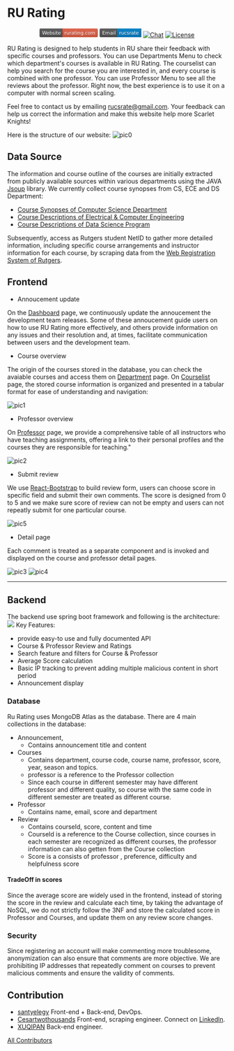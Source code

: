# RU Rating

<p align="center">
<a href="https://www.rurating.com">
<svg xmlns="https://www.rurating.com" xmlns:xlink="https://www.rurating.com" width="134" height="20" role="img" aria-label="Website: rurating.com"><title>Website: rurating.com</title><linearGradient id="s" x2="0" y2="100%"><stop offset="0" stop-color="#bbb" stop-opacity=".1"/><stop offset="1" stop-opacity=".1"/></linearGradient><clipPath id="r"><rect width="134" height="20" rx="3" fill="#fff"/></clipPath><g clip-path="url(#r)"><rect width="53" height="20" fill="#555"/><rect x="53" width="81" height="20" fill="#e05d44"/><rect width="134" height="20" fill="url(#s)"/></g><g fill="#fff" text-anchor="middle" font-family="Verdana,Geneva,DejaVu Sans,sans-serif" text-rendering="geometricPrecision" font-size="110"><text aria-hidden="true" x="275" y="150" fill="#010101" fill-opacity=".3" transform="scale(.1)" textLength="430">Website</text><text x="275" y="140" transform="scale(.1)" fill="#fff" textLength="430">Website</text><text aria-hidden="true" x="925" y="150" fill="#010101" fill-opacity=".3" transform="scale(.1)" textLength="710">rurating.com</text><text x="925" y="140" transform="scale(.1)" fill="#fff" textLength="710">rurating.com</text></g></svg></a>

<a href="mailto:rucsrate@gmail.com">
<svg xmlns="http://www.w3.org/2000/svg" xmlns:xlink="http://www.w3.org/1999/xlink" width="96" height="20" role="img" aria-label="Email: rucsrate"><title>Email: rucsrate</title><linearGradient id="s" x2="0" y2="100%"><stop offset="0" stop-color="#bbb" stop-opacity=".1"/><stop offset="1" stop-opacity=".1"/></linearGradient><clipPath id="r"><rect width="96" height="20" rx="3" fill="#fff"/></clipPath><g clip-path="url(#r)"><rect width="41" height="20" fill="#555"/><rect x="41" width="55" height="20" fill="#007ec6"/><rect width="96" height="20" fill="url(#s)"/></g><g fill="#fff" text-anchor="middle" font-family="Verdana,Geneva,DejaVu Sans,sans-serif" text-rendering="geometricPrecision" font-size="110"><text aria-hidden="true" x="215" y="150" fill="#010101" fill-opacity=".3" transform="scale(.1)" textLength="310">Email</text><text x="215" y="140" transform="scale(.1)" fill="#fff" textLength="310">Email</text><text aria-hidden="true" x="675" y="150" fill="#010101" fill-opacity=".3" transform="scale(.1)" textLength="450">rucsrate</text><text x="675" y="140" transform="scale(.1)" fill="#fff" textLength="450">rucsrate</text></g></svg></a>
  <a href="https://discord.gg/vJGfaYXAzZ"><img src="https://img.shields.io/badge/chat-on%20discord-7289da.svg?sanitize=true" alt="Chat"></a>  <a href="https://github.com/santyelegy/RUCSRate/blob/main/LICENCE"><img src="https://img.shields.io/npm/l/vue.svg?sanitize=true" alt="License"></a>
</p>

RU Rating is designed to help students in RU share their feedback with specific courses and professors. You can use Departments Menu to check which department's courses is available in RU Rating. The courselist can help you search for the course you are interested in, and every course is combined with one professor. You can use Professor Menu to see all the reviews about the professor. Right now, the best experience is to use it on a computer with normal screen scaling.

Feel free to contact us by emailing <a href = "mailto:rucsrate@gmail.com">rucsrate@gmail.com</a>. Your feedback can help us correct the information and make this website help more Scarlet Knights!

Here is the structure of our website:
![pic0](./img/pic0.png)

## Data Source
The information and course outline of the courses are initially extracted from publicly available sources within various departments using the JAVA [Jsoup](https://github.com/jhy/jsoup) library. We currently collect course synopses from CS, ECE and DS Department:
- [Course Synopses of Computer Science Department](https://www.cs.rutgers.edu/academics/graduate/m-s-program/course-synopses)
- [Course Descriptions of Electrical & Computer Engineering](https://www.ece.rutgers.edu/graduate-course-descriptions)
- [Course Descriptions of Data Science Program](https://msds-stat.rutgers.edu/msds-academics/msds-coursedesc)

Subsequently, access as Rutgers student NetID to gather more detailed information, including specific course arrangements and instructor information for each course, by scraping data from the [Web Registration System of Rutgers](https://sims.rutgers.edu/webreg).

## Frontend
- Annoucement update

On the [Dashboard](https://www.rurating.com/) page, we continuously update the annoucement the development team releases. Some of these annoucement guide users on how to use RU Rating more effectively, and others provide information on any issues and their resolution and, at times, facilitate communication between users and the development team.
- Course overview

The origin of the courses stored in the database, you can check the avaiable courses and access them on [Department](https://www.rurating.com/department) page. On [Courselist](https://www.rurating.com/courselist) page, the stored course information is organized and presented in a tabular format for ease of understanding and navigation:

![pic1](./img/pic1.jpg)

- Professor overview

On [Professor](https://www.rurating.com/professor) page, we provide a comprehensive table of all instructors who have teaching assignments, offering a link to their personal profiles and the courses they are responsible for teaching."

![pic2](./img/pic2.jpg)

- Submit review

We use [React-Bootstrap](https://github.com/react-bootstrap/react-bootstrap) to build review form, users can choose score in specific field and submit their own comments. The score is designed from 0 to 5 and we make sure score of review can not be empty and users can not repeatly submit for one particular course.

![pic5](./img/pic5.jpg)

- Detail page

Each comment is treated as a separate component and is invoked and displayed on the course and professor detail pages.

![pic3](./img/pic3.jpg)
![pic4](./img/pic4.jpg)

-----

## Backend
The backend use spring boot framework and following is the architecture:
![](./img/picback.png)
Key Features:
- provide easy-to use and fully documented API 
- Course & Professor Review and Ratings
- Search feature and filters for Course & Professor
- Average Score calculation
- Basic IP tracking to prevent adding multiple malicious content in short period
- Announcement display

### Database
Ru Rating uses MongoDB Atlas as the database. There are 4 main collections in the database: 
- Announcement,
  - Contains announcement title and content 
- Courses
  - Contains department, course code, course name, professor, score, year, season and topics.
  - professor is a reference to the Professor collection
  - Since each course in different semester may have different professor and different quality, so course with the same code in different semester are treated as different course.
- Professor
  - Contains name, email, score and department
- Review
  - Contains courseId, score, content and time
  - CourseId is a reference to the Course collection, since courses in each semester are recognized as different courses, the professor information can also getten from the Course collection
  - Score is a consists of professor , preference, difficulty and helpfulness score


#### TradeOff in scores
Since the average score are widely used in the frontend, instead of storing the score in the review and calculate each time, by taking the advantage of NoSQL, we do not strictly follow the 3NF and store the calculated score in Professor and Courses, and update them on any review score changes.

### Security
Since registering an account will make commenting more troublesome, anonymization can also ensure that comments are more objective. We are prohibiting IP addresses that repeatedly comment on courses to prevent malicious comments and ensure the validity of comments.

## Contribution

- [santyelegy](https://github.com/santyelegy)
Front-end + Back-end, DevOps.
- [Cesartwothousands](https://github.com/Cesartwothousands)
Front-end, scraping engineer.
Connect on [Linkedln](https://www.linkedin.com/in/zihanchenyc/).
- [XUQIPAN](https://github.com/XUQIPAN)
Back-end engineer.

<a href="https://github.com/santyelegy/RUCSRate/graphs/contributors"> All Contributors</a>